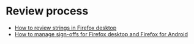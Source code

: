 # Review process

* [How to review strings in Firefox desktop](review.md)
* [How to manage sign-offs for Firefox desktop and Firefox for Android](signoffs.md)
